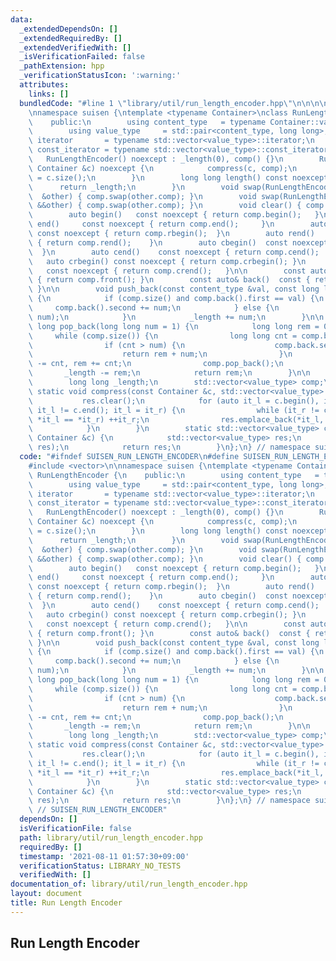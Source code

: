 ```yaml
---
data:
  _extendedDependsOn: []
  _extendedRequiredBy: []
  _extendedVerifiedWith: []
  _isVerificationFailed: false
  _pathExtension: hpp
  _verificationStatusIcon: ':warning:'
  attributes:
    links: []
  bundledCode: "#line 1 \"library/util/run_length_encoder.hpp\"\n\n\n\n#include <vector>\n\
    \nnamespace suisen {\ntemplate <typename Container>\nclass RunLengthEncoder {\n\
    \    public:\n        using content_type   = typename Container::value_type;\n\
    \        using value_type     = std::pair<content_type, long long>;\n        using\
    \ iterator       = typename std::vector<value_type>::iterator;\n        using\
    \ const_iterator = typename std::vector<value_type>::const_iterator;\n\n     \
    \   RunLengthEncoder() noexcept : _length(0), comp() {}\n        RunLengthEncoder(const\
    \ Container &c) noexcept {\n            compress(c, comp);\n            _length\
    \ = c.size();\n        }\n        long long length() const noexcept {\n      \
    \      return _length;\n        }\n        void swap(RunLengthEncoder<Container>\
    \  &other) { comp.swap(other.comp); }\n        void swap(RunLengthEncoder<Container>\
    \ &&other) { comp.swap(other.comp); }\n        void clear() { comp.clear(); }\n\
    \        auto begin()   const noexcept { return comp.begin();   }\n        auto\
    \ end()     const noexcept { return comp.end();     }\n        auto rbegin() \
    \ const noexcept { return comp.rbegin();  }\n        auto rend()    const noexcept\
    \ { return comp.rend();    }\n        auto cbegin()  const noexcept { return comp.cbegin();\
    \  }\n        auto cend()    const noexcept { return comp.cend();    }\n     \
    \   auto crbegin() const noexcept { return comp.crbegin(); }\n        auto crend()\
    \   const noexcept { return comp.crend();   }\n\n        const auto& front() const\
    \ { return comp.front(); }\n        const auto& back()  const { return comp.back();\
    \ }\n\n        void push_back(const content_type &val, const long long num = 1)\
    \ {\n            if (comp.size() and comp.back().first == val) {\n           \
    \     comp.back().second += num;\n            } else {\n                comp.emplace_back(val,\
    \ num);\n            }\n            _length += num;\n        }\n\n        long\
    \ long pop_back(long long num = 1) {\n            long long rem = 0;\n       \
    \     while (comp.size()) {\n                long long cnt = comp.back().second;\n\
    \                if (cnt > num) {\n                    comp.back.second -= num;\n\
    \                    return rem + num;\n                }\n                num\
    \ -= cnt, rem += cnt;\n                comp.pop_back();\n            }\n     \
    \       _length -= rem;\n            return rem;\n        }\n\n    private:\n\
    \        long long _length;\n        std::vector<value_type> comp;\n\n       \
    \ static void compress(const Container &c, std::vector<value_type> &res) {\n \
    \           res.clear();\n            for (auto it_l = c.begin(), it_r = c.begin();\
    \ it_l != c.end(); it_l = it_r) {\n                while (it_r != c.end() and\
    \ *it_l == *it_r) ++it_r;\n                res.emplace_back(*it_l, it_r - it_l);\n\
    \            }\n        }\n        static std::vector<value_type> compress(const\
    \ Container &c) {\n            std::vector<value_type> res;\n            compress(c,\
    \ res);\n            return res;\n        }\n};\n} // namespace suisen\n\n\n"
  code: "#ifndef SUISEN_RUN_LENGTH_ENCODER\n#define SUISEN_RUN_LENGTH_ENCODER\n\n\
    #include <vector>\n\nnamespace suisen {\ntemplate <typename Container>\nclass\
    \ RunLengthEncoder {\n    public:\n        using content_type   = typename Container::value_type;\n\
    \        using value_type     = std::pair<content_type, long long>;\n        using\
    \ iterator       = typename std::vector<value_type>::iterator;\n        using\
    \ const_iterator = typename std::vector<value_type>::const_iterator;\n\n     \
    \   RunLengthEncoder() noexcept : _length(0), comp() {}\n        RunLengthEncoder(const\
    \ Container &c) noexcept {\n            compress(c, comp);\n            _length\
    \ = c.size();\n        }\n        long long length() const noexcept {\n      \
    \      return _length;\n        }\n        void swap(RunLengthEncoder<Container>\
    \  &other) { comp.swap(other.comp); }\n        void swap(RunLengthEncoder<Container>\
    \ &&other) { comp.swap(other.comp); }\n        void clear() { comp.clear(); }\n\
    \        auto begin()   const noexcept { return comp.begin();   }\n        auto\
    \ end()     const noexcept { return comp.end();     }\n        auto rbegin() \
    \ const noexcept { return comp.rbegin();  }\n        auto rend()    const noexcept\
    \ { return comp.rend();    }\n        auto cbegin()  const noexcept { return comp.cbegin();\
    \  }\n        auto cend()    const noexcept { return comp.cend();    }\n     \
    \   auto crbegin() const noexcept { return comp.crbegin(); }\n        auto crend()\
    \   const noexcept { return comp.crend();   }\n\n        const auto& front() const\
    \ { return comp.front(); }\n        const auto& back()  const { return comp.back();\
    \ }\n\n        void push_back(const content_type &val, const long long num = 1)\
    \ {\n            if (comp.size() and comp.back().first == val) {\n           \
    \     comp.back().second += num;\n            } else {\n                comp.emplace_back(val,\
    \ num);\n            }\n            _length += num;\n        }\n\n        long\
    \ long pop_back(long long num = 1) {\n            long long rem = 0;\n       \
    \     while (comp.size()) {\n                long long cnt = comp.back().second;\n\
    \                if (cnt > num) {\n                    comp.back.second -= num;\n\
    \                    return rem + num;\n                }\n                num\
    \ -= cnt, rem += cnt;\n                comp.pop_back();\n            }\n     \
    \       _length -= rem;\n            return rem;\n        }\n\n    private:\n\
    \        long long _length;\n        std::vector<value_type> comp;\n\n       \
    \ static void compress(const Container &c, std::vector<value_type> &res) {\n \
    \           res.clear();\n            for (auto it_l = c.begin(), it_r = c.begin();\
    \ it_l != c.end(); it_l = it_r) {\n                while (it_r != c.end() and\
    \ *it_l == *it_r) ++it_r;\n                res.emplace_back(*it_l, it_r - it_l);\n\
    \            }\n        }\n        static std::vector<value_type> compress(const\
    \ Container &c) {\n            std::vector<value_type> res;\n            compress(c,\
    \ res);\n            return res;\n        }\n};\n} // namespace suisen\n\n#endif\
    \ // SUISEN_RUN_LENGTH_ENCODER"
  dependsOn: []
  isVerificationFile: false
  path: library/util/run_length_encoder.hpp
  requiredBy: []
  timestamp: '2021-08-11 01:57:30+09:00'
  verificationStatus: LIBRARY_NO_TESTS
  verifiedWith: []
documentation_of: library/util/run_length_encoder.hpp
layout: document
title: Run Length Encoder
---
```

## Run Length Encoder